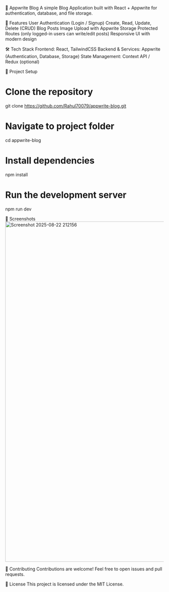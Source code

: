📝 Appwrite Blog
A simple Blog Application built with React + Appwrite for authentication, database, and file storage.

🚀 Features
User Authentication (Login / Signup)
Create, Read, Update, Delete (CRUD) Blog Posts
Image Upload with Appwrite Storage
Protected Routes (only logged-in users can write/edit posts)
Responsive UI with modern design

🛠️ Tech Stack
Frontend: React, TailwindCSS
Backend & Services: Appwrite (Authentication, Database, Storage)
State Management: Context API / Redux (optional)

📂 Project Setup
# Clone the repository
git clone https://github.com/Rahul70079/appwrite-blog.git
# Navigate to project folder
cd appwrite-blog
# Install dependencies
npm install
# Run the development server
npm run dev

📸 Screenshots
<img width="1918" height="1079" alt="Screenshot 2025-08-22 212156" src="https://github.com/user-attachments/assets/714b0bd7-3b26-4bc8-a861-ac8ad6d8b4b5" />

🤝 Contributing
Contributions are welcome! Feel free to open issues and pull requests.

📜 License
This project is licensed under the MIT License.
